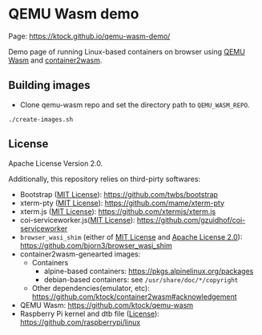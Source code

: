 # QEMU Wasm demo

Page: https://ktock.github.io/qemu-wasm-demo/

Demo page of running Linux-based containers on browser using [QEMU Wasm](https://github.com/ktock/qemu-wasm) and [container2wasm](https://github.com/ktock/container2wasm).

## Building images

- Clone qemu-wasm repo and set the directory path to `QEMU_WASM_REPO`.

```
./create-images.sh
```

## License

Apache License Version 2.0.

Additionally, this repository relies on third-pirty softwares:

- Bootstrap ([MIT License](https://github.com/twbs/bootstrap/blob/main/LICENSE)): https://github.com/twbs/bootstrap
- xterm-pty ([MIT License](https://github.com/mame/xterm-pty/blob/main/LICENSE.txt)): https://github.com/mame/xterm-pty
- xterm.js ([MIT License](https://github.com/xtermjs/xterm.js/blob/master/LICENSE)): https://github.com/xtermjs/xterm.js
- coi-serviceworker.js([MIT License](https://github.com/gzuidhof/coi-serviceworker/blob/master/LICENSE)): https://github.com/gzuidhof/coi-serviceworker
- `browser_wasi_shim` (either of [MIT License](https://github.com/bjorn3/browser_wasi_shim/blob/main/LICENSE-MIT) and [Apache License 2.0](https://github.com/bjorn3/browser_wasi_shim/blob/main/LICENSE-APACHE)): https://github.com/bjorn3/browser_wasi_shim
- container2wasm-genearted images:
  - Containers
    - alpine-based containers: https://pkgs.alpinelinux.org/packages
    - debian-based containers: see `/usr/share/doc/*/copyright`
  - Other dependencies(emulator, etc): https://github.com/ktock/container2wasm#acknowledgement
- QEMU Wasm: https://github.com/ktock/qemu-wasm
- Raspberry Pi kernel and dtb file ([License](https://github.com/raspberrypi/linux/tree/1.20230405/LICENSES)): https://github.com/raspberrypi/linux
